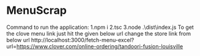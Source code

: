 # MenuScrap
Command to run the application:
1.npm i
2.tsc
3.node .\dist\index.js
To get the clove menu link just hit the given below url change the store link from below url
http://localhost:3000/fetch-menu-excel?url=https://www.clover.com/online-ordering/tandoori-fusion-louisville
